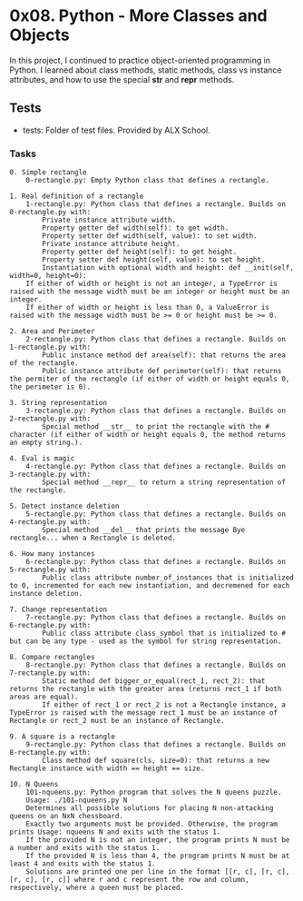 # 0x08. Python - More Classes and Objects

In this project, I continued to practice object-oriented programming in Python. I learned about class methods, static methods, class vs instance attributes, and how to use the special __str__ and __repr__ methods.

## Tests

*   tests: Folder of test files. Provided by ALX School.

### Tasks



    0. Simple rectangle
        0-rectangle.py: Empty Python class that defines a rectangle.

    1. Real definition of a rectangle
        1-rectangle.py: Python class that defines a rectangle. Builds on 0-rectangle.py with:
            Private instance attribute width.
            Property getter def width(self): to get width.
            Property setter def width(self, value): to set width.
            Private instance attribute height.
            Property getter def height(self): to get height.
            Property setter def height(self, value): to set height.
            Instantiation with optional width and height: def __init(self, width=0, height=0):
        If either of width or height is not an integer, a TypeError is raised with the message width must be an integer or height must be an integer.
        If either of width or height is less than 0, a ValueError is raised with the message width must be >= 0 or height must be >= 0.

    2. Area and Perimeter
        2-rectangle.py: Python class that defines a rectangle. Builds on 1-rectangle.py with:
            Public instance method def area(self): that returns the area of the rectangle.
            Public instance attribute def perimeter(self): that returns the permiter of the rectangle (if either of width or height equals 0, the perimeter is 0).

    3. String representation
        3-rectangle.py: Python class that defines a rectangle. Builds on 2-rectangle.py with:
            Special method __str__ to print the rectangle with the # character (if either of width or height equals 0, the method returns an empty string.).

    4. Eval is magic
        4-rectangle.py: Python class that defines a rectangle. Builds on 3-rectangle.py with:
            Special method __repr__ to return a string representation of the rectangle.

    5. Detect instance deletion
        5-rectangle.py: Python class that defines a rectangle. Builds on 4-rectangle.py with:
            Special method __del__ that prints the message Bye rectangle... when a Rectangle is deleted.

    6. How many instances
        6-rectangle.py: Python class that defines a rectangle. Builds on 5-rectangle.py with:
            Public class attribute number_of_instances that is initialized to 0, incremented for each new instantiation, and decremened for each instance deletion.

    7. Change representation
        7-rectangle.py: Python class that defines a rectangle. Builds on 6-rectangle.py with:
            Public class attribute class_symbol that is initialized to # but can be any type - used as the symbol for string representation.

    8. Compare rectangles
        8-rectangle.py: Python class that defines a rectangle. Builds on 7-rectangle.py with:
            Static method def bigger_or_equal(rect_1, rect_2): that returns the rectangle with the greater area (returns rect_1 if both areas are equal).
            If either of rect_1 or rect_2 is not a Rectangle instance, a TypeError is raised with the message rect_1 must be an instance of Rectangle or rect_2 must be an instance of Rectangle.

    9. A square is a rectangle
        9-rectangle.py: Python class that defines a rectangle. Builds on 8-rectangle.py with:
            Class method def square(cls, size=0): that returns a new Rectangle instance with width == height == size.

    10. N Queens
        101-nqueens.py: Python program that solves the N queens puzzle.
        Usage: ./101-nqueens.py N
        Determines all possible solutions for placing N non-attacking queens on an NxN chessboard.
        Exactly two arguments must be provided. Otherwise, the program prints Usage: nqueens N and exits with the status 1.
        If the provided N is not an integer, the program prints N must be a number and exits with the status 1.
        If the provided N is less than 4, the program prints N must be at least 4 and exits with the status 1.
        Solutions are printed one per line in the format [[r, c], [r, c], [r, c], [r, c]] where r and c represent the row and column, respectively, where a queen must be placed.


